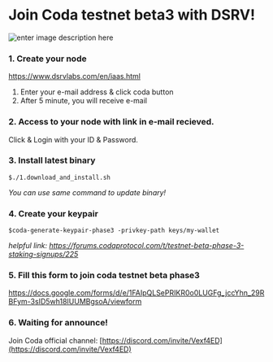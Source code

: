 # Join Coda testnet beta3 with DSRV!

![enter image description here](https://user-images.githubusercontent.com/21022937/87610675-f6c28900-c740-11ea-8446-a2cf1ddde1a5.png)

### 1. Create your node 
https://www.dsrvlabs.com/en/iaas.html
1. Enter your e-mail address & click coda button
2. After 5 minute, you will receive e-mail 

### 2. Access to your node with link in e-mail recieved.
Click & Login with your ID & Password.


### 3. Install latest binary
``
$./1.download_and_install.sh
``

 *You can use same command to update binary!*
### 4. Create your keypair
```
$coda-generate-keypair-phase3 -privkey-path keys/my-wallet
```
*helpful link: https://forums.codaprotocol.com/t/testnet-beta-phase-3-staking-signups/225*

### 5.  Fill this form to join coda testnet beta phase3
https://docs.google.com/forms/d/e/1FAIpQLSePRIKR0o0LUGFg_jccYhn_29RBFym-3sID5wh18IUUMBgsoA/viewform

### 6. Waiting for announce!
Join Coda official channel:
[https://discord.com/invite/Vexf4ED](https://discord.com/invite/Vexf4ED)

